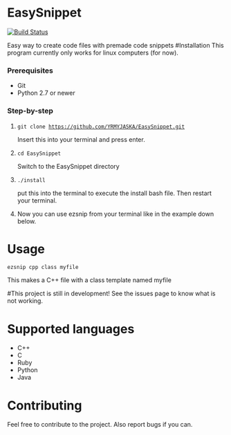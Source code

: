 # EasySnippet 
[![Build Status](https://travis-ci.com/YRMYJASKA/EasySnippet.svg?token=nmXsqUZD4nTpvKQmVwyc&branch=master)](https://travis-ci.com/YRMYJASKA/EasySnippet)

Easy way to create code files with premade code snippets
#Installation
This program currently only works for linux computers (for now).
### Prerequisites
* Git
* Python 2.7 or newer

### Step-by-step
1. <code>git clone https://github.com/YRMYJASKA/EasySnippet.git</code>

   Insert this into your terminal and press enter.
2. <code>cd EasySnippet</code>

   Switch to the EasySnippet directory

3. <code>./install</code>

   put this into the terminal to execute the install bash file. Then restart your terminal.

4. Now you can use ezsnip from your terminal like in the example down below. 

# Usage
<code>ezsnip cpp class myfile</code>

This makes a C++ file with a class template named myfile

#This project is still in development!
See the issues page to know what is not working.

# Supported languages

* C++
* C
* Ruby
* Python
* Java

# Contributing
Feel free to contribute to the project. Also report bugs if you can.
